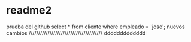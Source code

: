 # readme2
prueba del github
select  * from cliente
where  empleado = 'jose';
nuevos cambios 
///////////////////////////////////////
ddddddddddddd
